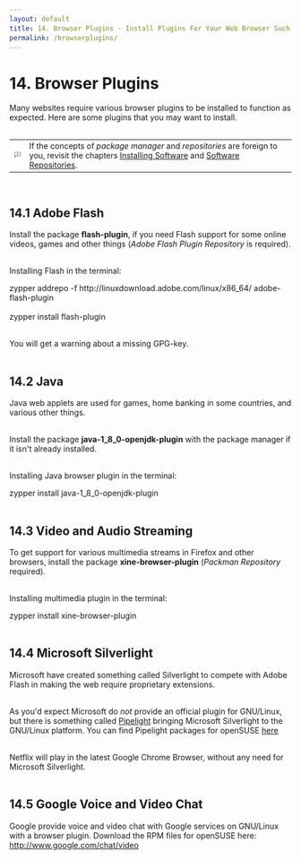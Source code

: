 ```yaml
---
layout: default
title: 14. Browser Plugins - Install Plugins For Your Web Browser Such As Flash and Java
permalink: /browserplugins/
---
```


# 14. Browser Plugins

Many websites require various browser plugins to be installed to function as expected. Here are some plugins that you may want to install.<br /><br /> 

<div class="tip">
<table>
<tbody>
<tr>
<td><img src="images/pics/tip.png" alt="tip" /></td>
<td>If the concepts of <i>package manager</i> and <i>repositories</i> are foreign to you, revisit the chapters <a href="installpackage.php">Installing Software</a> and <a href="repositories.php">Software Repositories</a>.</td>
</tr>
</tbody>
</table>
</div><br />

## 14.1 Adobe Flash

Install the package <b>flash-plugin</b>, if you need Flash support for some online videos, games and other things (<i>Adobe Flash Plugin Repository</i> is required).<br /><br />

Installing Flash in the terminal:

<div class="clroot">zypper addrepo -f http://linuxdownload.adobe.com/linux/x86_64/ adobe-flash-plugin</div><br />
<div class="clroot">zypper install flash-plugin</div><br />

You will get a warning about a missing GPG-key.<br /><br />

## 14.2 Java

Java web applets are used for games, home banking in some countries, and various other things.<br /><br />

Install the package <b>java-1_8_0-openjdk-plugin</b> with the package manager if it isn't already installed.<br /><br />

Installing Java browser plugin in the terminal:
<div class="clroot">zypper install java-1_8_0-openjdk-plugin</div><br />

## 14.3 Video and Audio Streaming

To get support for various multimedia streams in Firefox and other browsers, install the package <b>xine-browser-plugin</b> (<i>Packman Repository</i> required).<br /><br />

Installing multimedia plugin in the terminal:
<div class="clroot">zypper install xine-browser-plugin</div><br />

## 14.4 Microsoft Silverlight

Microsoft have created something called Silverlight to compete with Adobe Flash in making the web require proprietary extensions.<br /><br />

As you'd expect Microsoft do <i>not</i> provide an official plugin for GNU/Linux, but there is something called <a href="http://fds-team.de/cms/articles/2013-08/pipelight-using-silverlight-in-linux-browsers.html" target="_blank">Pipelight</a> bringing Microsoft Silverlight to the GNU/Linux platform. You can find Pipelight packages for openSUSE <a href="http://software.opensuse.org/package/pipelight" target="_blank">here</a><br /><br />

Netflix will play in the latest Google Chrome Browser, without any need for Microsoft Silverlight.<br /><br />

## 14.5 Google Voice and Video Chat

Google provide voice and video chat with Google services on GNU/Linux with a browser plugin. Download the RPM files for openSUSE here:<br />
<a href="http://www.google.com/chat/video">http://www.google.com/chat/video</a><br /><br />
